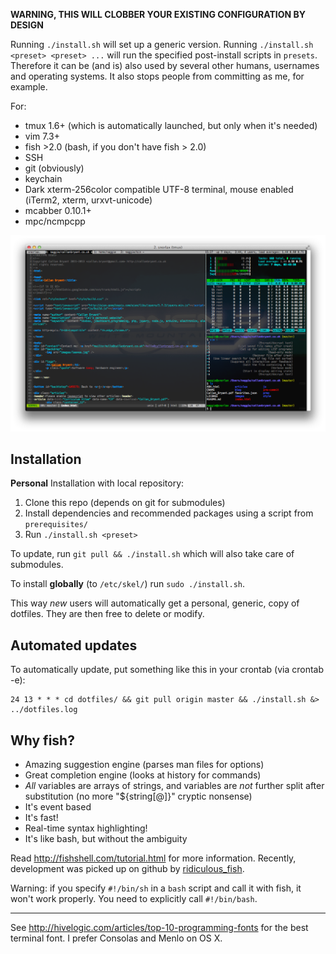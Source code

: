 **WARNING, THIS WILL CLOBBER YOUR EXISTING CONFIGURATION BY DESIGN**

Running `./install.sh` will set up a generic version. Running `./install.sh <preset> <preset> ...`
will run the specified post-install scripts in `presets`. Therefore it can be (and is) also used
by several other humans, usernames and operating systems. It also stops people
from committing as me, for example.

For:

  * tmux 1.6+ (which is automatically launched, but only when it's needed)
  * vim 7.3+
  * fish >2.0 (bash, if you don't have fish > 2.0)
  * SSH
  * git (obviously)
  * keychain
  * Dark xterm-256color compatible UTF-8 terminal, mouse enabled (iTerm2, xterm, urxvt-unicode)
  * mcabber 0.10.1+
  * mpc/ncmpcpp


![Screenshot](screenshot.png "Why do all terminal screenshots show top or htop running?")


Installation
------------

**Personal** Installation with local repository:

  1. Clone this repo (depends on git for submodules)
  2. Install dependencies and recommended packages using a script from `prerequisites/`
  3. Run `./install.sh <preset>`

To update, run `git pull && ./install.sh` which will also take care of submodules.

To install **globally** (to `/etc/skel/`) run `sudo ./install.sh`.

This way *new* users will automatically get a personal, generic, copy of dotfiles. They
are then free to delete or modify.

Automated updates
-----------------

To automatically  update, put something like this in your crontab (via crontab -e):

	24 13 * * * cd dotfiles/ && git pull origin master && ./install.sh &> ../dotfiles.log

Why fish?
---------

  * Amazing suggestion engine (parses man files for options)
  * Great completion engine (looks at history for commands)
  * _All_ variables are arrays of strings, and variables are _not_ further split after substitution (no more "${string[@]}" cryptic nonsense)
  * It's event based
  * It's fast!
  * Real-time syntax highlighting!
  * It's like bash, but without the ambiguity


Read http://fishshell.com/tutorial.html for more information. Recently,
development was picked up on github by [ridiculous\_fish][1].


Warning: if you specify `#!/bin/sh` in a `bash` script and call it with fish,
it won't work properly. You need to explicitly call `#!/bin/bash`.

[1]: https://github.com/fish-shell/fish-shell/


----
See http://hivelogic.com/articles/top-10-programming-fonts for the best
terminal font. I prefer Consolas and Menlo on OS X.

